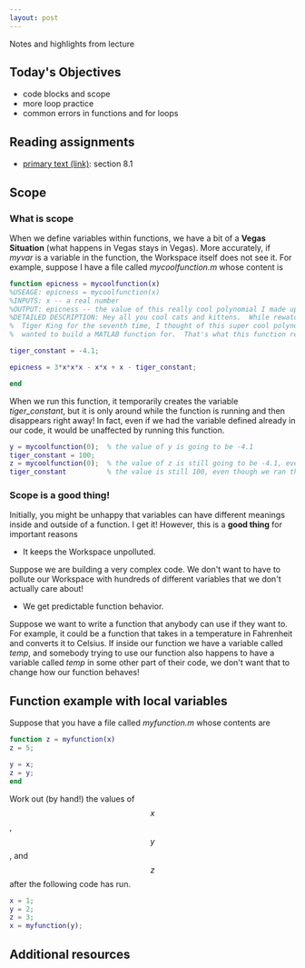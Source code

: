 ```yaml
---
layout: post
---
```


Notes and highlights from lecture

## Today's Objectives

* code blocks and scope
* more loop practice
* common errors in functions and for loops

## Reading assignments

* <a target="_parent" href="../../../extras/textbook.pdf">primary text (link)</a>: section 8.1

## Scope

### What is scope

When we define variables within functions, we have a bit of a **Vegas Situation** (what happens in Vegas stays in Vegas).  More accurately, if *myvar* is a variable in the function, the Workspace itself does not see it.  For example, suppose I have a file called *mycoolfunction.m* whose content is

```Matlab
function epicness = mycoolfunction(x)
%USEAGE: epicness = mycoolfunction(x)
%INPUTS: x -- a real number
%OUTPUT: epicness -- the value of this really cool polynomial I made up
%DETAILED DESCRIPTION: Hey all you cool cats and kittens.  While rewatching
%  Tiger King for the seventh time, I thought of this super cool polynomial that I
%  wanted to build a MATLAB function for.  That's what this function returns!

tiger_constant = -4.1;

epicness = 3*x*x*x - x*x + x - tiger_constant;

end
```

When we run this function, it temporarily creates the variable *tiger_constant*, but it is only around while the function is running and then disappears right away!
In fact, even if we had the variable defined already in our code, it would be unaffected by running this function.

```Matlab
y = mycoolfunction(0);  % the value of y is going to be -4.1
tiger_constant = 100;
z = mycoolfunction(0);  % the value of z is still going to be -4.1, even though outside the function tiger_constant =100;
tiger_constant          % the value is still 100, even though we ran the function!
```
### Scope is a good thing!

Initially, you might be unhappy that variables can have different meanings inside and outside of a function.  I get it!  However, this is a **good thing** for important reasons

* It keeps the Workspace unpolluted.

Suppose we are building a very complex code.  We don't want to have to pollute our Workspace with hundreds of different variables that we don't actually care about!

* We get predictable function behavior.

Suppose we want to write a function that anybody can use if they want to.  For example, it could be a function that takes in a temperature in Fahrenheit and converts it to Celsius.  If inside our function we have a variable called *temp*, and somebody trying to use our function also happens to have a variable called *temp* in some other part of their code, we don't want that to change how our function behaves!

## Function example with local variables

Suppose that you have a file called *myfunction.m* whose contents are

```Matlab
function z = myfunction(x)
z = 5;

y = x;
z = y;
end
```

Work out (by hand!) the values of $$x$$, $$y$$, and $$z$$ after the following code has run.

```Matlab
x = 1;
y = 2;
z = 3;
x = myfunction(y);
```

## Additional resources


